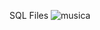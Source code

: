 SQL Files
![musica](https://user-images.githubusercontent.com/128377342/228216067-202519f9-6f25-4ed1-b0eb-54ea2fef2146.svg)
